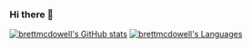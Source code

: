 ### Hi there 👋

<!--
**brettmcdowell/brettmcdowell** is a ✨ _special_ ✨ repository because its `README.md` (this file) appears on your GitHub profile.

Here are some ideas to get you started:

- 🔭 I’m currently working on ...
- 🌱 I’m currently learning ...
- 👯 I’m looking to collaborate on ...
- 🤔 I’m looking for help with ...
- 💬 Ask me about ...
- 📫 How to reach me: ...
- 😄 Pronouns: ...
- ⚡ Fun fact: ...
-->

[![brettmcdowell's GitHub stats](https://brettmcdowell-readme-stats.vercel.app/api?username=brettmcdowell&show_icons=true&include_all_commits=true&hide_border=true&count_private=true&theme=transparent)](https://github.com/brettmcdowell/)
[![brettmcdowell's Languages](https://brettmcdowell-readme-stats.vercel.app/api/top-langs/?username=brettmcdowell&layout=compact&hide_border=true&hide=shell&langs_count=7&count_private=true&exclude_repo=durhack-2022&theme=transparent)](https://github.com/brettmcdowell?tab=repositories)
